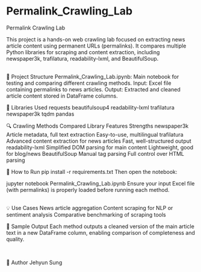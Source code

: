 # Permalink_Crawling_Lab


 Permalink Crawling Lab

This project is a hands-on web crawling lab focused on extracting news article content using permanent URLs (permalinks). It compares multiple Python libraries for scraping and content extraction, including newspaper3k, trafilatura, readability-lxml, and BeautifulSoup.

<br>
📁 Project Structure
Permalink_Crawling_Lab.ipynb: Main notebook for testing and comparing different crawling methods.
Input: Excel file containing permalinks to news articles.
Output: Extracted and cleaned article content stored in DataFrame columns.
<br>

🧰 Libraries Used
requests
beautifulsoup4
readability-lxml
trafilatura
newspaper3k
tqdm
pandas
<br>

🔍 Crawling Methods Compared
Library	Features	Strengths
newspaper3k	Article metadata, full text extraction	Easy-to-use, multilingual
trafilatura	Advanced content extraction for news articles	Fast, well-structured output
readability-lxml	Simplified DOM parsing for main content	Lightweight, good for blog/news
BeautifulSoup	Manual tag parsing	Full control over HTML parsing
<br>

🏁 How to Run
pip install -r requirements.txt
Then open the notebook:

jupyter notebook Permalink_Crawling_Lab.ipynb
Ensure your input Excel file (with permalinks) is properly loaded before running each method.

<br>
💡 Use Cases
News article aggregation
Content scraping for NLP or sentiment analysis
Comparative benchmarking of scraping tools
<br>

🧪 Sample Output
Each method outputs a cleaned version of the main article text in a new DataFrame column, enabling comparison of completeness and quality.

<br>

📝 Author
Jehyun Sung

<br>
